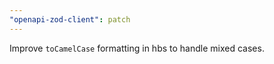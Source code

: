 ```yaml
---
"openapi-zod-client": patch
---
```


Improve `toCamelCase` formatting in hbs to handle mixed cases.
